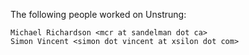 The following people worked on Unstrung:

    Michael Richardson <mcr at sandelman dot ca>
    Simon Vincent <simon dot vincent at xsilon dot com>

